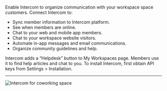 Enable Intercom to organize communication with your workspace space customers. Connect Intercom to:
- Sync member information to Intercom platform.
- See when members are online.
- Chat to your web and mobile app members.
- Chat to your workspace website visitors.
- Automate in-app messages and email communications.
- Organize community guidelines and help.

Intercom adds a “Helpdesk” button to My Workspaces page. Members use it to find help articles and chat to you. To install Intercom, first obtain API keys from Settings > Installation.

---

![Intercom for coworking space](https://s3.ap-northeast-2.amazonaws.com/marketing.feature.andcards.com/intercom.png)